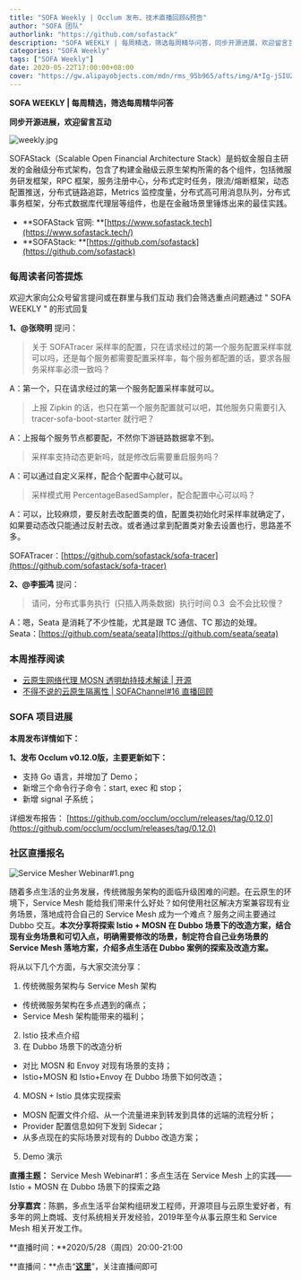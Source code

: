 ```yaml
---
title: "SOFA Weekly | Occlum 发布、技术直播回顾&预告"
author: "SOFA 团队"
authorlink: "https://github.com/sofastack"
description: "SOFA WEEKLY | 每周精选，筛选每周精华问答，同步开源进展，欢迎留言互动。"
categories: "SOFA Weekly"
tags: ["SOFA Weekly"]
date: 2020-05-22T17:00:00+08:00
cover: "https://gw.alipayobjects.com/mdn/rms_95b965/afts/img/A*Ig-jSIUZWx0AAAAAAAAAAAAAARQnAQ"
---
```


**SOFA WEEKLY | 每周精选，筛选每周精华问答**

**同步开源进展，欢迎留言互动**

![weekly.jpg](https://gw.alipayobjects.com/mdn/rms_95b965/afts/img/A*ARgKS6SuU7YAAAAAAAAAAAAAARQnAQ)

SOFAStack（Scalable Open Financial Architecture Stack）是蚂蚁金服自主研发的金融级分布式架构，包含了构建金融级云原生架构所需的各个组件，包括微服务研发框架，RPC 框架，服务注册中心，分布式定时任务，限流/熔断框架，动态配置推送，分布式链路追踪，Metrics 监控度量，分布式高可用消息队列，分布式事务框架，分布式数据库代理层等组件，也是在金融场景里锤炼出来的最佳实践。

- **SOFAStack 官网: **[https://www.sofastack.tech](https://www.sofastack.tech/)
- **SOFAStack: **[https://github.com/sofastack](https://github.com/sofastack)

### 每周读者问答提炼

欢迎大家向公众号留言提问或在群里与我们互动
我们会筛选重点问题通过 " SOFA WEEKLY " 的形式回复

**1、@张晓明** 提问：

> 关于 SOFATracer 采样率的配置，只在请求经过的第一个服务配置采样率就可以吗，还是每个服务都需要配置采样率，每个服务都配置的话，要求各服务采样率必须一致吗？

A：第一个，只在请求经过的第一个服务配置采样率就可以。

> 上报 Zipkin 的话，也只在第一个服务配置就可以吧，其他服务只需要引入 tracer-sofa-boot-starter 就行吧？

A：上报每个服务节点都要配，不然你下游链路数据拿不到。

> 采样率支持动态更新吗，就是修改后需要重启服务吗？

A：可以通过自定义采样，配合个配置中心就可以。

> 采样模式用 PercentageBasedSampler，配合配置中心可以吗？

A：可以，比较麻烦，要反射去改配置类的值，配置类初始化时采样率就确定了，如果要动态改只能通过反射去改。或者通过拿到配置类对象去设置也行，思路差不多。

SOFATracer：[https://github.com/sofastack/sofa-tracer](https://github.com/sofastack/sofa-tracer)

**2、@李振鸿** 提问：

> 请问，分布式事务执行  (只插入两条数据)  执行时间 0.3  会不会比较慢？

A：嗯，Seata 是消耗了不少性能，尤其是跟 TC 通信、TC 那边的处理。
Seata：[https://github.com/seata/seata](https://github.com/seata/seata)

### 本周推荐阅读

- [云原生网络代理 MOSN 透明劫持技术解读 | 开源](/blog/mosn-transparent-hijacking/)
- [不得不说的云原生隔离性 | SOFAChannel#16 直播回顾](/blog/sofa-channel-16-retrospect/)



### SOFA 项目进展

**本周发布详情如下：**

**1、发布 Occlum v0.12.0版，主要更新如下：**

- 支持 Go 语言，并增加了 Demo；
- 新增三个命令行子命令：start, exec 和 stop；
- 新增 signal 子系统；

详细发布报告：
[https://github.com/occlum/occlum/releases/tag/0.12.0](https://github.com/occlum/occlum/releases/tag/0.12.0)

### 社区直播报名

![Service Mesher Webinar#1.png](https://cdn.nlark.com/yuque/0/2020/png/226702/1590137479163-e284eec4-c1a9-4ce6-ab4b-9ef6ddd31f6d.png)

随着多点生活的业务发展，传统微服务架构的面临升级困难的问题。在云原生的环境下，Service Mesh 能给我们带来什么好处？如何使用社区解决方案兼容现有业务场景，落地成符合自己的 Service Mesh 成为一个难点？服务之间主要通过 Dubbo 交互。**本次分享将探索 Istio + MOSN 在 Dubbo 场景下的改造方案，结合现有业务场景和可切入点，明确需要修改的场景，制定符合自己业务场景的 Service Mesh 落地方案，介绍多点生活在 Dubbo 案例的探索及改造方案。**

将从以下几个方面，与大家交流分享：

1. 传统微服务架构与 Service Mesh 架构
- 传统微服务架构在多点遇到的痛点；
- Service Mesh 架构能带来的福利；
2. Istio 技术点介绍
3. 在 Dubbo 场景下的改造分析
- 对比 MOSN 和 Envoy 对现有场景的支持；
- Istio+MOSN 和 Istio+Envoy 在 Dubbo 场景下如何改造；
4. MOSN + Istio 具体实现探索
- MOSN 配置文件介绍、从一个流量进来到转发到具体的远端的流程分析；
- Provider 配置信息如何下发到 Sidecar；
- 从多点现在的实际场景对现有的 Dubbo 改造方案；
5. Demo 演示

**直播主题：** Service Mesh Webinar#1：多点生活在 Service Mesh 上的实践——Istio + MOSN 在 Dubbo 场景下的探索之路

**分享嘉宾**：陈鹏，多点生活平台架构组研发工程师，开源项目与云原生爱好者，有多年的网上商城、支付系统相关开发经验，2019年至今从事云原生和 Service Mesh 相关开发工作。

**直播时间：**2020/5/28（周四）20:00-21:00

**直播间：**点击“[**这里**](https://live.bilibili.com/21954520)”，关注直播间即可

